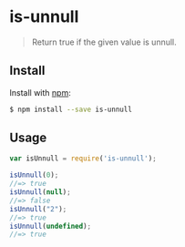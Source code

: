 # is-unnull

> Return true if the given value is unnull.

## Install

Install with [npm](https://www.npmjs.com/):

```sh
$ npm install --save is-unnull
```

## Usage

```js
var isUnnull = require('is-unnull');

isUnnull(0);
//=> true
isUnnull(null);
//=> false
isUnnull("2");
//=> true
isUnnull(undefined);
//=> true
```